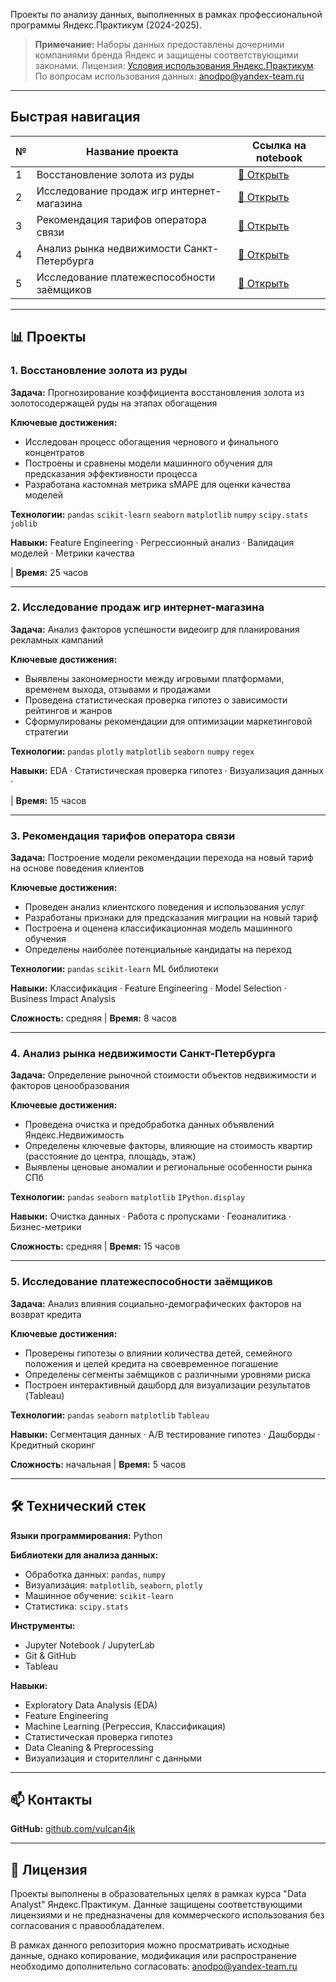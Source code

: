 Проекты  по анализу данных, выполненных в рамках профессиональной программы Яндекс.Практикум (2024-2025).

> **Примечание:** Наборы данных предоставлены дочерними компаниями бренда Яндекс и защищены соответствующими законами. Лицензия: [Условия использования Яндекс.Практикум](https://yandex.ru/legal/practicum_termsofuse/). По вопросам использования данных: [anodpo@yandex-team.ru](mailto:anodpo@yandex-team.ru)

---

## Быстрая навигация

| № | Название проекта | Ссылка на notebook |
|---|---|---|
| 1 | Восстановление золота из руды | [📓 Открыть](https://github.com/vulcan4ik/Yandex-Practicum/blob/main/notebooks/5-practicum-gold-recovery.ipynb) |
| 2 | Исследование продаж игр интернет-магазина | [📓 Открыть](https://github.com/vulcan4ik/Yandex-Practicum/blob/main/notebooks/2-practicum-games-research.ipynb) |
| 3 | Рекомендация тарифов оператора связи | [📓 Открыть](https://github.com/vulcan4ik/Yandex-Practicum/blob/main/notebooks/4-tariffs-ml-with-contl.ipynb) |
| 4 | Анализ рынка недвижимости Санкт-Петербурга | [📓 Открыть](https://github.com/vulcan4ik/Yandex-Practicum/blob/main/notebooks/3-practicum-real-estate.ipynb) |
| 5 | Исследование платежеспособности заёмщиков | [📓 Открыть](https://github.com/vulcan4ik/Yandex-Practicum/blob/main/notebooks/1_project_debt_analysys_v2.ipynb) |

---

## 📊 Проекты

### 1. Восстановление золота из руды

**Задача:** Прогнозирование коэффициента восстановления золота из золотосодержащей руды на этапах обогащения

**Ключевые достижения:**
- Исследован процесс обогащения чернового и финального концентратов
- Построены и сравнены модели машинного обучения для предсказания эффективности процесса
- Разработана кастомная метрика sMAPE для оценки качества моделей

**Технологии:** `pandas` `scikit-learn` `seaborn` `matplotlib` `numpy` `scipy.stats` `joblib`

**Навыки:** Feature Engineering · Регрессионный анализ · Валидация моделей · Метрики качества

| **Время:** 25 часов

---

### 2. Исследование продаж игр интернет-магазина

**Задача:** Анализ факторов успешности видеоигр для планирования рекламных кампаний

**Ключевые достижения:**
- Выявлены закономерности между игровыми платформами, временем выхода, отзывами и продажами
- Проведена статистическая проверка гипотез о зависимости рейтингов и жанров
- Сформулированы рекомендации для оптимизации маркетинговой стратегии

**Технологии:** `pandas` `plotly` `matplotlib` `seaborn` `numpy` `regex`

**Навыки:** EDA · Статистическая проверка гипотез · Визуализация данных · 

| **Время:** 15 часов

---

### 3. Рекомендация тарифов оператора связи

**Задача:** Построение модели рекомендации перехода на новый тариф на основе поведения клиентов

**Ключевые достижения:**
- Проведен анализ клиентского поведения и использования услуг
- Разработаны признаки для предсказания миграции на новый тариф
- Построена и оценена классификационная модель машинного обучения
- Определены наиболее потенциальные кандидаты на переход

**Технологии:** `pandas` `scikit-learn` ML библиотеки

**Навыки:** Классификация · Feature Engineering · Model Selection · Business Impact Analysis

**Сложность:** средняя | **Время:** 8 часов

---

### 4. Анализ рынка недвижимости Санкт-Петербурга

**Задача:** Определение рыночной стоимости объектов недвижимости и факторов ценообразования

**Ключевые достижения:**
- Проведена очистка и предобработка данных объявлений Яндекс.Недвижимость
- Определены ключевые факторы, влияющие на стоимость квартир (расстояние до центра, площадь, этаж)
- Выявлены ценовые аномалии и региональные особенности рынка СПб

**Технологии:** `pandas` `seaborn` `matplotlib` `IPython.display`

**Навыки:** Очистка данных · Работа с пропусками · Геоаналитика · Бизнес-метрики

**Сложность:** средняя
| **Время:** 15 часов

---

### 5. Исследование платежеспособности заёмщиков

**Задача:** Анализ влияния социально-демографических факторов на возврат кредита

**Ключевые достижения:**
- Проверены гипотезы о влиянии количества детей, семейного положения и целей кредита на своевременное погашение
- Определены сегменты заёмщиков с различными уровнями риска
- Построен интерактивный дашборд для визуализации результатов (Tableau)

**Технологии:** `pandas` `seaborn` `matplotlib` `Tableau`

**Навыки:** Сегментация данных · A/B тестирование гипотез · Дашборды · Кредитный скоринг

**Сложность:** начальная | **Время:** 5 часов

---

## 🛠 Технический стек

**Языки программирования:** Python

**Библиотеки для анализа данных:**
- Обработка данных: `pandas`, `numpy`
- Визуализация: `matplotlib`, `seaborn`, `plotly`
- Машинное обучение: `scikit-learn`
- Статистика: `scipy.stats`

**Инструменты:**
- Jupyter Notebook / JupyterLab
- Git & GitHub
- Tableau

**Навыки:**
- Exploratory Data Analysis (EDA)
- Feature Engineering
- Machine Learning (Регрессия, Классификация)
- Статистическая проверка гипотез
- Data Cleaning & Preprocessing
- Визуализация и сторителлинг с данными

---

## 📫 Контакты

**GitHub:** [github.com/vulcan4ik](https://github.com/vulcan4ik)

---

## 📝 Лицензия

Проекты выполнены в образовательных целях в рамках курса "Data Analyst" Яндекс.Практикум. Данные защищены соответствующими лицензиями и не предназначены для коммерческого использования без согласования с правообладателем.

В рамках данного репозитория можно просматривать исходные данные, однако копирование, модификация или распространение необходимо дополнительно согласовать: [anodpo@yandex-team.ru](mailto:anodpo@yandex-team.ru)
